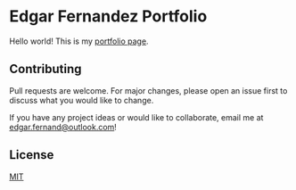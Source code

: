 # Edgar Fernandez Portfolio

Hello world! This is my [portfolio page](https://hctyler.github.io/Portfolios/).


## Contributing

Pull requests are welcome. For major changes, please open an issue first to discuss what you would like to change.

If you have any project ideas or would like to collaborate, email me at edgar.fernand@outlook.com!

## License

[MIT](https://choosealicense.com/licenses/mit/)
